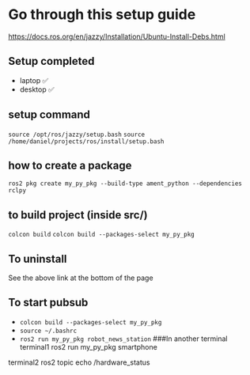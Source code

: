# Go through this setup guide
https://docs.ros.org/en/jazzy/Installation/Ubuntu-Install-Debs.html

## Setup completed
- laptop ✅
- desktop ✅

## setup command
`source /opt/ros/jazzy/setup.bash`
`source /home/daniel/projects/ros/install/setup.bash`

## how to create a package
`ros2 pkg create my_py_pkg --build-type ament_python --dependencies rclpy`

## to build project (inside src/)
`colcon build`
`colcon build --packages-select my_py_pkg`

## To uninstall
See the above link at the bottom of the page

## To start pubsub
- `colcon build --packages-select my_py_pkg`
- `source ~/.bashrc`
- `ros2 run my_py_pkg robot_news_station`
###In another terminal
terminal1
ros2 run my_py_pkg smartphone

terminal2
ros2 topic echo /hardware_status

